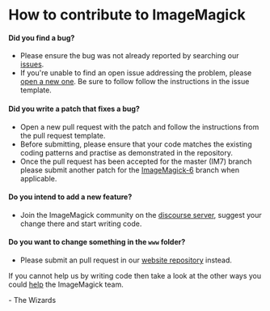 # How to contribute to ImageMagick

#### **Did you find a bug?**

- Please ensure the bug was not already reported by searching our [issues](https://github.com/ImageMagick/ImageMagick/issues).
- If you're unable to find an open issue addressing the problem, please [open a new one](https://github.com/ImageMagick/ImageMagick/issues/new).
  Be sure to follow follow the instructions in the issue template.

#### **Did you write a patch that fixes a bug?**

- Open a new pull request with the patch and follow the instructions from the pull request template.
- Before submitting, please ensure that your code matches the existing coding patterns and practise as demonstrated in the repository.
- Once the pull request has been accepted for the master (IM7) branch please submit another patch for the
  [ImageMagick-6](https://github.com/ImageMagick/ImageMagick/tree/ImageMagick-6) branch when applicable.

#### **Do you intend to add a new feature?**

- Join the ImageMagick community on the [discourse server](https://www.imagemagick.org/discourse-server/), suggest your change there and start writing code.

#### **Do you want to change something in the `www` folder?**

- Please submit an pull request in our [website repository](https://github.com/ImageMagick/Website) instead.

If you cannot help us by writing code then take a look at the other ways you could [help](https://www.imagemagick.org/script/support.php) the ImageMagick team.

\- The Wizards